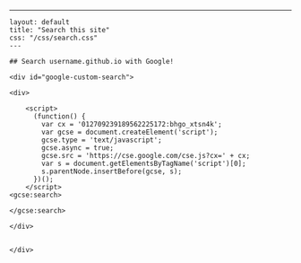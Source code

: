 ---
    layout: default
    title: "Search this site"
    css: "/css/search.css"
    ---
    
    ## Search username.github.io with Google!
    
    <div id="google-custom-search">
    
    <div>

    	<script>
		  (function() {
		    var cx = '012709239189562225172:bhgo_xtsn4k';
		    var gcse = document.createElement('script');
		    gcse.type = 'text/javascript';
		    gcse.async = true;
		    gcse.src = 'https://cse.google.com/cse.js?cx=' + cx;
		    var s = document.getElementsByTagName('script')[0];
		    s.parentNode.insertBefore(gcse, s);
		  })();
		</script>
	<gcse:search>
	
	</gcse:search>

    </div>
    
    
    </div>